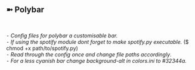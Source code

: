 <h2>➼ Polybar</h2><br>

*⁃ Config files for polybar a customisable bar.*<br>
*⁃ If using the spotify module dont forget to make spotify.py executable.* ($ chmod +x path/to/spotify.py)<br>
*⁃ Read through the config once and change file paths accordingly*.<br>
*⁃ For a less cyanish bar change background-alt in colors.ini to #32344a.*

